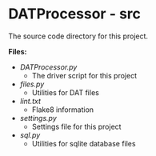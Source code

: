 # DATProcessor - src

The source code directory for this project.

**Files:**
- *DATProcessor.py*
  - The driver script for this project
- *files.py*
  - Utilities for DAT files
- *lint.txt*
  - Flake8 information
- *settings.py*
  - Settings file for this project
- *sql.py*
  - Utilities for sqlite database files
